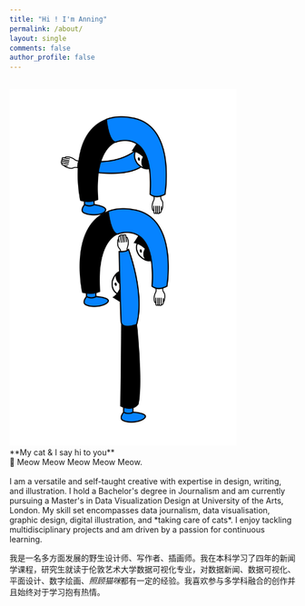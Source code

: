 ```yaml
---
title: "Hi ! I'm Anning"
permalink: /about/
layout: single
comments: false
author_profile: false
---
```

<br>
<img src="/picture. jpg.png" width="400px" class="center">
<br>
**My cat & I say hi to you**
<br>
🐾 Meow Meow Meow Meow Meow.
<br>
<br>
I am a versatile and self-taught creative with expertise in design, writing, and illustration. I hold a Bachelor's degree in Journalism and am currently pursuing a Master's in Data Visualization Design at University of the Arts, London. My skill set encompasses data journalism, data visualisation, graphic design, digital illustration, and *taking care of cats*. I enjoy tackling multidisciplinary projects and am driven by a passion for continuous learning.

我是一名多方面发展的野生设计师、写作者、插画师。我在本科学习了四年的新闻学课程，研究生就读于伦敦艺术大学数据可视化专业，对数据新闻、数据可视化、平面设计、数字绘画、*照顾猫咪*都有一定的经验。我喜欢参与多学科融合的创作并且始终对于学习抱有热情。
